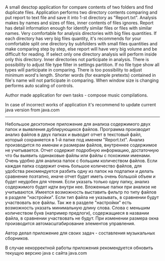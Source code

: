 A small desctop application for compare contents of two folders and find duplicate files.
Application performs two directory contents comparing and put report to text file 
and save it into 1-st directory as "Report.txt".
Analysis makes by names and sizes of files, inner contents of files ignores.
Report has detail information enough for identify similar files or files with similar names.
Very comfortable for analysis directories with big files quantities. If each directory has very big files quantity, 
it's recommends for your comfortable split one directory by subfolders with small files quantities and make comparing 
step by step, else report will have very big volume and be difficult for reading.
If select only one directory analysis will perform inside only this directory.
Inner directories not participate in analysis.
There is possibility to adjust file type filter in settings partition. If no file type show all types will participate 
in comparing. There is too possibility to adjust minimum word's length. Shorter words (for example pretexts) contained 
in file's name will not participate in comparing.
When window size is changing performs auto scaling of controls. 

Author made application for own tasks - compose music compilations.

In case of incorrect works of application it's recommend to update current java version from java.com

-----------------------------------------------------------------------------------------------------------------------

Небольшое десктопное приложение для анализа содержимого двух папок и выявления дублирующихся файлов.
Программа производит анализ файлов в двух папках и выводит отчет в текстовый файл, 
который сохраняется в 1-й папке под именем "Report.txt".
Анализ производится по именам и размерам файлов, внутреннее содержимое не учитывается.
Отчет содержит подробную информацию, достаточную что бы выявить одинаковые файлы или файлы с похожими именами.
Очень удобно для анализа папок с большим количеством файлов. Если каждая папка содержит очень большое количество файлов,
для удобства рекомендуется разбить одну из папок на подпапки и делать сравнение поэтапно,
иначе отчет будет иметь очень большой объем и будет неудобен для чтения.
Если указать только одну папку, анализ содержимого будет идти внутри нее.
Вложенные папки при анализе не учитываются.
Имеется возможность выставить фильтр по типу файлов в разделе "настройки". Если тип файла не указывать, 
в сравнении будут участвовать все файлы. Так же в разделе "настройки" есть возможность указать минимальную длину слова.
Слова с меньшим количеством букв (например предлоги), содержащиеся в названии файла, в сравнении участвовать не будут.
При изменении размера окна производится автомасштабирование элементов управления.

Автор делал приложение для своих задач - составления музыкальных сборников.

В случае некорректной работы приложения рекомендуется обновить текущую версию java с сайта java.com
